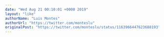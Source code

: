 ```yaml
---
date: "Wed Aug 21 00:10:01 +0000 2019"
layout: "like"
authorName: "Luis Montes"
authorUrl: "https://twitter.com/monteslu"
originalPost: "https://twitter.com/monteslu/status/1163966447623688193"
---
```

